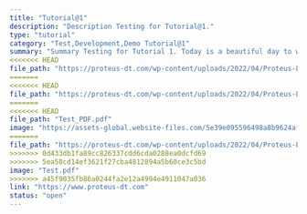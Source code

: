 ```yaml
---
title: "Tutorial@1"
description: "Description Testing for Tutorial@1."
type: "tutorial"
category: "Test,Development,Demo Tutorial@1"
summary: "Summary Testing for Tutorial 1. Today is a beautiful day to work. Current location: Razer SEA HQ @One North. It is in the South of Singapore"
<<<<<<< HEAD
file_path: "https://proteus-dt.com/wp-content/uploads/2022/04/Proteus-Logo-w.png"
=======
<<<<<<< HEAD
file_path: "https://proteus-dt.com/wp-content/uploads/2022/04/Proteus-Logo-w.png"
=======
<<<<<<< HEAD
file_path: "Test_PDF.pdf"
image: "https://assets-global.website-files.com/5e39e095596498a8b9624af1/5ffca6e3e0d8ad9231cc2af6_Portfolio-course---final.png"
=======
file_path: "https://proteus-dt.com/wp-content/uploads/2022/04/Proteus-Logo-w.png"
>>>>>>> 0d433db1fa89cc826337cdd6cda0288ea0dcfd69
>>>>>>> 5ea58cd14ef3621f27cba4812894a5b60ce3c5bd
image: "Test.pdf"
>>>>>>> a45f9035fb86a0244fa2e12a4994e4911047a036
link: "https://www.proteus-dt.com"
status: "open"
---
```

